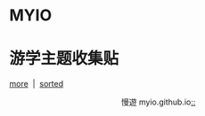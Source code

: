 # MYIO
# 游学主题收集贴
[more](https://myngy.github.io/)  |  [sorted](http://blog.sina.cn/dpool/blog/u/6514773409)<br />


                                                      慢遊 myio.github.io[::](https://github.com/myio/myio.github.io/edit/master/README.md)
